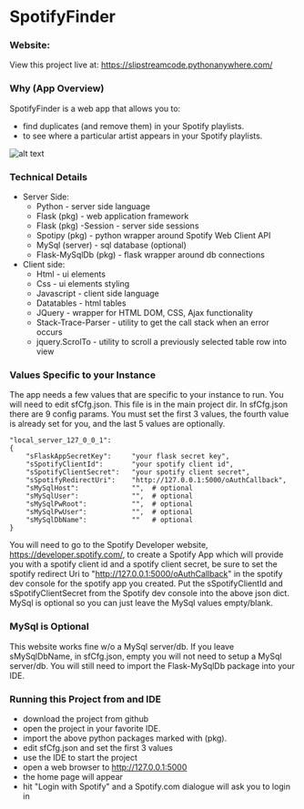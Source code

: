 # SpotifyFinder

### Website:
View this project live at:   https://slipstreamcode.pythonanywhere.com/

### Why (App Overview)
SpotifyFinder is a web app that allows you to:
  * find duplicates (and remove them) in your Spotify playlists.
  * to see where a particular artist appears in your Spotify playlists.

![alt text](https://github.com/lfg6000/SpotifyFinder/blob/master/static/sfScrnShot.png?raw=true)

### Technical Details
* Server Side:
    * Python - server side language
    * Flask (pkg) - web application framework
    * Flask (pkg) -Session - server side sessions
    * Spotipy (pkg) - python wrapper around Spotify Web Client API
    * MySql (server) - sql database (optional)
    * Flask-MySqlDb (pkg) - flask wrapper around db connections
* Client side:
    * Html - ui elements
    * Css - ui elements styling
    * Javascript - client side language 
    * Datatables - html tables
    * JQuery - wrapper for HTML DOM, CSS, Ajax functionality
    * Stack-Trace-Parser - utility to get the call stack when an error occurs
    * jquery.ScrolTo - utility to scroll a previously selected table row into view

### Values Specific to your Instance
The app needs a few values that are specific to your instance to run. You will need to edit 
sfCfg.json. This file is in the main project dir.  In sfCfg.json there are 9 config params. 
You must set the first 3 values, the fourth value is already set for you, and the last 5 values
are optionally. 

    "local_server_127_0_0_1":   
    {
        "sFlaskAppSecretKey":     "your flask secret key",
        "sSpotifyClientId":       "your spotify client id",
        "sSpotifyClientSecret":   "your spotify client secret",
        "sSpotifyRedirectUri":    "http://127.0.0.1:5000/oAuthCallback",
        "sMySqlHost":             "",  # optional
        "sMySqlUser":             "",  # optional
        "sMySqlPwRoot":           "",  # optional
        "sMySqlPwUser":           "",  # optional
        "sMySqlDbName":           ""   # optional
    }

You will need to go to the Spotify Developer website, https://developer.spotify.com/, 
to create a Spotify App which will provide you with a spotify client id and a spotify 
client secret, be sure to set the spotify redirect Uri to "http://127.0.0.1:5000/oAuthCallback"
in the spotify dev console for the spotify app you created.  Put the sSpotifyClientId
and sSpotifyClientSecret from the Spotify dev console into the above json dict. MySql
is optional so you can just leave the MySql values empty/blank.

### MySql is Optional
This website works fine w/o a MySql server/db.  If you leave sMySqlDbName, in sfCfg.json, empty you 
will not need to setup a MySql server/db. You will still need to import the Flask-MySqlDb package 
into your IDE.

### Running this Project from and IDE
  * download the project from github
  * open the project in your favorite IDE.  
  * import the above python packages marked with (pkg).
  * edit sfCfg.json and set the first 3 values
  * use the IDE to start the project  
  * open a web browser to http://127.0.0.1:5000
  * the home page will appear  
  * hit "Login with Spotify" and a Spotify.com dialogue will ask you to login in

